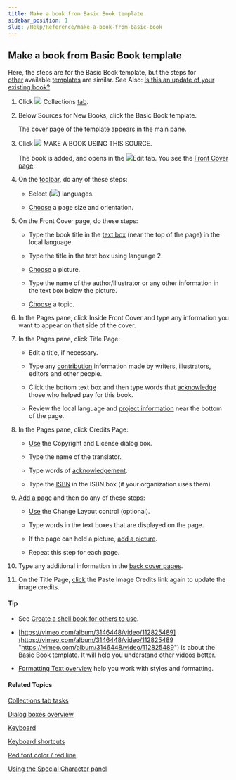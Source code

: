 ```yaml
---
title: Make a book from Basic Book template
sidebar_position: 1
slug: /Help/Reference/make-a-book-from-basic-book
---
```


## Make a book from Basic Book template

Here, the steps are for the Basic Book template, but the steps for [other](Collections_tab_tasks_overview.md) available [templates](../../Concepts/Template.md) are similar. See Also: [Is this an update of your existing book?](../../User_Interface/Dialog_boxes/Is_this_an_update_of_your_existing_book.md)

1.  Click ![](/ref-docs-assets/images/User_Interface/Tabs/Collections.png) Collections [tab](../../User_Interface/Tabs/Tabs_overview.md).
    
2.  Below Sources for New Books, click the Basic Book template.
    
    The cover page of the template appears in the main pane.
    
3.  Click ![](/ref-docs-assets/images/Tasks/addbook2lib.png) MAKE A BOOK USING THIS SOURCE.
    
    The book is added, and opens in the ![](/ref-docs-assets/images/User_Interface/Tabs/EditTab.png)Edit tab. You see the [Front Cover page](../../Concepts/Front_Cover_page.md).
    
4.  On the [toolbar](../../User_Interface/Toolbar/Edit_tab_toolbar.md), do any of these steps:
    
    -   Select (![](/ref-docs-assets/images/User_Interface/Toolbar/CheckedLanguage.png)) languages.
        
    -   [Choose](../Edit_tasks/Choose_page_size_and_orientation.md) a page size and orientation.
        
5.  On the Front Cover page, do these steps:
    
    -   Type the book title in the [text box](../../Concepts/Text_Box.md) (near the top of the page) in the local language.
        
    -   Type the title in the text box using language 2.
        
    -   [Choose](../Edit_tasks/Change_picture.md) a picture.
        
    -   Type the name of the author/illustrator or any other information in the text box below the picture.
        
    -   [Choose](../Edit_tasks/Choose_a_topic.md) a topic.
        
6.  In the Pages pane, click Inside Front Cover and type any information you want to appear on that side of the cover.
    
7.  In the Pages pane, click Title Page:
    
    -   Edit a title, if necessary.
        
    -   Type any [contribution](../../Concepts/Contributions.md) information made by writers, illustrators, editors and other people.
        
    -   Click the bottom text box and then type words that [acknowledge](../../Concepts/Acknowledgements.md) those who helped pay for this book.
        
    -   Review the local language and [project information](../../Concepts/Project_Information.md) near the bottom of the page.
        
8.  In the Pages pane, click Credits Page:
    
    -   [Use](../../User_Interface/Dialog_boxes/Copyright_License_dialog_box_Text.md) the Copyright and License dialog box.
        
    -   Type the name of the translator.
        
    -   Type words of [acknowledgement](../../Concepts/Acknowledgements.md).
        
    -   Type the [ISBN](../../Concepts/ISBN.md) in the ISBN box (if your organization uses them).
        
9.  [Add a page](../Edit_tasks/Add_a_page.md) and then do any of these steps:
    
    -   [Use](../Edit_tasks/Using_the_Change_Layout_controls.md) the Change Layout control (optional).
        
    -   Type words in the text boxes that are displayed on the page.
        
    -   If the page can hold a picture, [add a picture](../Edit_tasks/Change_picture.md).
        
    -   Repeat this step for each page.
        
10.  Type any additional information in the [back cover pages](../../Concepts/Back_cover_pages.md).
     
11.  On the Title Page, [click](../../Concepts/Title_Page.md) the Paste Image Credits link again to update the image credits.
     

#### Tip

-   See [Create a shell book for others to use](../Shell_book_tasks/Create_a_shell_book.md).
    
-   [https://vimeo.com/album/3146448/video/112825489](https://vimeo.com/album/3146448/video/112825489 "https://vimeo.com/album/3146448/video/112825489") is about the Basic Book template. It will help you understand other [videos](../../FAQ/Instructional_Videos.md) better.
    
-   [Formatting Text overview](../Basic_tasks/Formatting_text/Formatting_Text_overview.md) help you work with styles and formatting.
    

#### Related Topics

[Collections tab tasks](Collections_tab_tasks_overview.md)

[Dialog boxes overview](../../User_Interface/Dialog_boxes/Dialog_boxes_overview.md)

[Keyboard](../../Concepts/Keyboards.md)

[Keyboard shortcuts](../../User_Interface/Keyboard_Shortcuts/Keyboard_Shortcuts_overview.md)

[Red font color / red line](../../Concepts/Red_font_color.md)

[Using the Special Character panel](../Edit_tasks/Using_the_Special_Characters_panel.md)